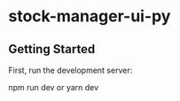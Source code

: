 # stock-manager-ui-py

## Getting Started
First, run the development server:

npm run dev
or
yarn dev